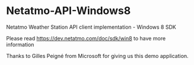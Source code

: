 Netatmo-API-Windows8
====================

Netatmo Weather Station API client implementation - Windows 8 SDK

Please read https://dev.netatmo.com/doc/sdk/win8 to have more information

Thanks to Gilles Peigné from Microsoft for giving us this demo application.
